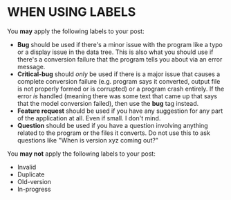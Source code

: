 # WHEN USING LABELS

You **may** apply the following labels to your post:

- **Bug** should be used if there's a minor issue with the program like a typo or a display issue in the data tree. This is also what you should use if there's a conversion failure that the program tells you about via an error message.
- **Critical-bug** should *only* be used if there is a major issue that causes a complete conversion failure (e.g. program says it converted, output file is not properly formed or is corrupted) or a program crash entirely. If the error *is* handled (meaning there was some text that came up that says that the model conversion failed), then use the **bug** tag instead.
- **Feature request** should be used if you have any suggestion for any part of the application at all. Even if small. I don't mind.
- **Question** should be used if you have a question involving anything related to the program or the files it converts. Do not use this to ask questions like "When is version xyz coming out?"

You **may not** apply the following labels to your post:

- Invalid
- Duplicate
- Old-version
- In-progress
